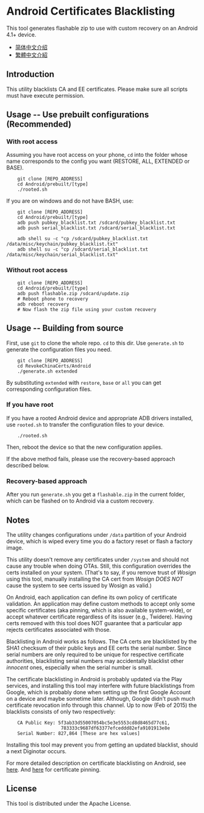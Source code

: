 Android Certificates Blacklisting
=====================================================

This tool generates flashable zip to use with custom recovery on an Android 4.1+ device.
* [简体中文介绍](README.zh-Hans.md)
* [繁體中文介紹](README.zh-Hant.md)

## Introduction
This utility blacklists CA and EE certificates.
Please make sure all scripts must have execute permission.

## Usage -- Use prebuilt configurations (Recommended)
### With root access
Assuming you have root access on your phone, `cd` into the folder whose
name corresponds to the config you want (RESTORE, ALL, EXTENDED or BASE).

        git clone [REPO_ADDRESS]
        cd Android/prebuilt/[type]
        ./rooted.sh

If you are on windows and do not have BASH, use:

        git clone [REPO_ADDRESS]
        cd Android/prebuilt/[type]
        adb push pubkey_blacklist.txt /sdcard/pubkey_blacklist.txt
        adb push serial_blacklist.txt /sdcard/serial_blacklist.txt

        adb shell su -c "cp /sdcard/pubkey_blacklist.txt /data/misc/keychain/pubkey_blacklist.txt"
        adb shell su -c "cp /sdcard/serial_blacklist.txt /data/misc/keychain/serial_blacklist.txt"

### Without root access

        git clone [REPO_ADDRESS]
        cd Android/prebuilt/[type]
        adb push flashable.zip /sdcard/update.zip
        # Reboot phone to recovery
        adb reboot recovery
        # Now flash the zip file using your custom recovery

## Usage -- Building from source
First, use `git` to clone the whole repo. `cd` to this dir. Use `generate.sh`
to generate the configuration files you need.

        git clone [REPO_ADDRESS]
        cd RevokeChinaCerts/Android
        ./generate.sh extended

By substituting `extended` with `restore`, `base` or `all` you can get
corresponding configuration files.

### If you have root
If you have a rooted Android device and appropriate ADB drivers installed,
use `rooted.sh` to transfer the configuration files to your device.

        ./rooted.sh

Then, reboot the device so that the new configuration applies.

If the above method fails, please use the recovery-based approach described below.

### Recovery-based approach
After you run `generate.sh` you get a `flashable.zip` in the current folder,
which can be flashed on to Android via a custom recovery.

## Notes
The utility changes configurations under `/data` partition of your Android device,
which is wiped every time you do a factory reset or flash a factory image.

This utility doesn't remove any certificates under `/system` and should not
cause any trouble when doing OTAs. Still, this configuration overrides the certs
installed on your system. (That's to say, if you remove trust of *Wosign* using
this tool, manually installing the CA cert from *Wosign* *DOES NOT* cause
the system to see certs issued by Wosign as valid.)

On Android, each application can define its own policy of certificate validation.
An application may define custom methods to accept only some specific certificates (aka
pinning, which is also available system-wide), or accept whatever certificate regardless
of its issuer (e.g., Twidere). Having certs removed with this tool does NOT guarantee that
a particular app rejects certificates associated with those.

Blacklisting in Android works as follows. The CA certs are blacklisted by the
SHA1 checksum of their public keys and EE certs the serial number. Since serial
numbers are only required to be unique for respective certificate authorities,
blacklisting serial numbers may accidentally blacklist other *innocent* ones, especially
when the serial number is small.

The certificate blacklisting in Android is probably updated via the Play services,
and installing this tool may interfere with future blacklistings from Google, which is probably
done when setting up the first Google Account on a device and maybe sometime later. Although,
Google didn't push much certificate revocation info through this channel. Up to now (Feb of 2015)
the blacklists consists of only two respectively:

        CA Public Key: 5f3ab33d55007054bc5e3e5553cd8d8465d77c61,
                        783333c9687df63377efceddd82efa9101913e8e
        Serial Number: 827,864 [These are hex values]

Installing this tool may prevent you from getting an updated blacklist,
should a next Diginotar occurs.

For more detailed description on certificate blacklisting on Android, see
[here](https://nelenkov.blogspot.com/2012/07/certificate-blacklisting-in-jelly-bean.html). And
[here](https://nelenkov.blogspot.com/2012/12/certificate-pinning-in-android-42.html) for
certificate pinning.

## License
This tool is distributed under the Apache License.
